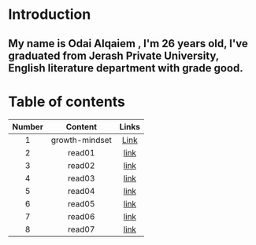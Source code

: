 # Introduction

## My name is Odai Alqaiem , I'm 26 years old, I've graduated from Jerash Private University, English literature department with grade good.       

# Table of contents


| Number    |  Content| Links |
| :---: | :---: | :---: |
| 1  | growth-mindset  |[Link](https://odaialqaiem.github.io/Reading-notes/growth-mindset)  |
| 2 | read01  |[link](https://odaialqaiem.github.io/Reading-notes/Read01)   |
| 3  |   read02   |[link](https://odaialqaiem.github.io/Reading-notes/Read02)  |
| 4  |   read03   |[link](https://odaialqaiem.github.io/Reading-notes/Read03)  |
| 5  |   read04   |[link](https://odaialqaiem.github.io/Reading-notes/Read04)  |
| 6  |   read05   |[link](https://odaialqaiem.github.io/Reading-notes/Read05)  |
| 7  |   read06   |[link](https://odaialqaiem.github.io/Reading-notes/Read06)  |
| 8  |   read07   |[link](https://odaialqaiem.github.io/Reading-notes/Read07)  |
